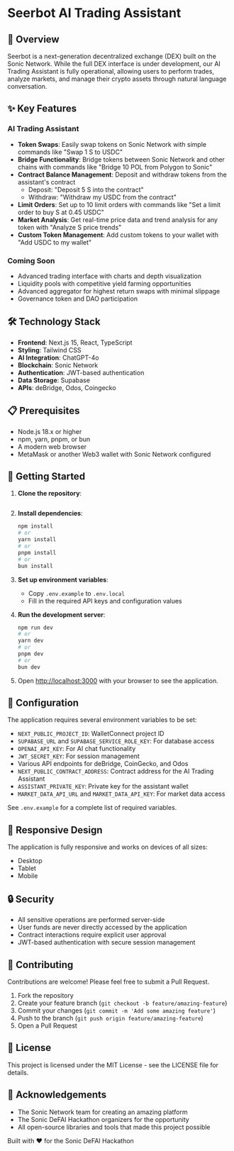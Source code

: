 # Seerbot AI Trading Assistant

## 🚀 Overview

Seerbot is a next-generation decentralized exchange (DEX) built on the Sonic Network. While the full DEX interface is under development, our AI Trading Assistant is fully operational, allowing users to perform trades, analyze markets, and manage their crypto assets through natural language conversation.

## ✨ Key Features

### AI Trading Assistant

- **Token Swaps**: Easily swap tokens on Sonic Network with simple commands like "Swap 1 S to USDC"
- **Bridge Functionality**: Bridge tokens between Sonic Network and other chains with commands like "Bridge 10 POL from Polygon to Sonic"
- **Contract Balance Management**: Deposit and withdraw tokens from the assistant's contract
  - Deposit: "Deposit 5 S into the contract"
  - Withdraw: "Withdraw my USDC from the contract"
- **Limit Orders**: Set up to 10 limit orders with commands like "Set a limit order to buy S at 0.45 USDC"
- **Market Analysis**: Get real-time price data and trend analysis for any token with "Analyze S price trends"
- **Custom Token Management**: Add custom tokens to your wallet with "Add USDC to my wallet"

### Coming Soon

- Advanced trading interface with charts and depth visualization
- Liquidity pools with competitive yield farming opportunities
- Advanced aggregator for highest return swaps with minimal slippage
- Governance token and DAO participation

## 🛠️ Technology Stack

- **Frontend**: Next.js 15, React, TypeScript
- **Styling**: Tailwind CSS
- **AI Integration**: ChatGPT-4o
- **Blockchain**: Sonic Network
- **Authentication**: JWT-based authentication
- **Data Storage**: Supabase
- **APIs**: deBridge, Odos, Coingecko

## 📋 Prerequisites

- Node.js 18.x or higher
- npm, yarn, pnpm, or bun
- A modern web browser
- MetaMask or another Web3 wallet with Sonic Network configured

## 🚀 Getting Started

1. **Clone the repository**:

   ```bash

   ```

2. **Install dependencies**:

   ```bash
   npm install
   # or
   yarn install
   # or
   pnpm install
   # or
   bun install
   ```

3. **Set up environment variables**:

   - Copy `.env.example` to `.env.local`
   - Fill in the required API keys and configuration values

4. **Run the development server**:

   ```bash
   npm run dev
   # or
   yarn dev
   # or
   pnpm dev
   # or
   bun dev
   ```

5. Open [http://localhost:3000](http://localhost:3000) with your browser to see the application.

## 🔧 Configuration

The application requires several environment variables to be set:

- `NEXT_PUBLIC_PROJECT_ID`: WalletConnect project ID
- `SUPABASE_URL` and `SUPABASE_SERVICE_ROLE_KEY`: For database access
- `OPENAI_API_KEY`: For AI chat functionality
- `JWT_SECRET_KEY`: For session management
- Various API endpoints for deBridge, CoinGecko, and Odos
- `NEXT_PUBLIC_CONTRACT_ADDRESS`: Contract address for the AI Trading Assistant
- `ASSISTANT_PRIVATE_KEY`: Private key for the assistant wallet
- `MARKET_DATA_API_URL` and `MARKET_DATA_API_KEY`: For market data access

See `.env.example` for a complete list of required variables.

## 📱 Responsive Design

The application is fully responsive and works on devices of all sizes:

- Desktop
- Tablet
- Mobile

## 🔒 Security

- All sensitive operations are performed server-side
- User funds are never directly accessed by the application
- Contract interactions require explicit user approval
- JWT-based authentication with secure session management

## 🤝 Contributing

Contributions are welcome! Please feel free to submit a Pull Request.

1. Fork the repository
2. Create your feature branch (`git checkout -b feature/amazing-feature`)
3. Commit your changes (`git commit -m 'Add some amazing feature'`)
4. Push to the branch (`git push origin feature/amazing-feature`)
5. Open a Pull Request

## 📄 License

This project is licensed under the MIT License - see the LICENSE file for details.

## 🙏 Acknowledgements

- The Sonic Network team for creating an amazing platform
- The Sonic DeFAI Hackathon organizers for the opportunity
- All open-source libraries and tools that made this project possible

Built with ❤️ for the Sonic DeFAI Hackathon
